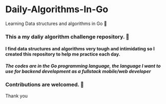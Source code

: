 # Daily-Algorithms-In-Go
Learning Data structures and algorithms in Go 🥤

### This a my daliy algorithm challenge repository. 🥷
#### I find data structures and algorithms very tough and intimidating so I created this repository to help me practice each day.
##### The codes are in the Go programming language, the language I want to use for backend development as a fullstack mobile/web developer

### Contributions are welcomed. 🐣

Thank you 
